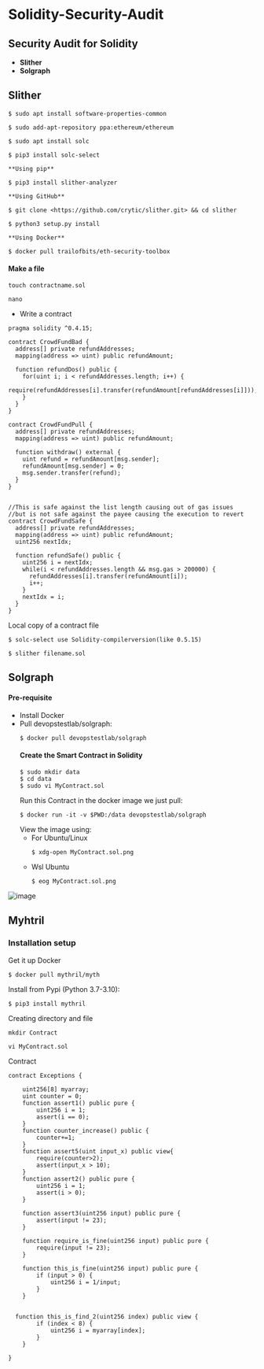 # Solidity-Security-Audit

## Security Audit for Solidity
- **Slither**
- **Solgraph**

## Slither 
```
$ sudo apt install software-properties-common

$ sudo add-apt-repository ppa:ethereum/ethereum

$ sudo apt install solc

$ pip3 install solc-select

**Using pip**

$ pip3 install slither-analyzer

**Using GitHub**

$ git clone <https://github.com/crytic/slither.git> && cd slither

$ python3 setup.py install

**Using Docker**

$ docker pull trailofbits/eth-security-toolbox
```
#### Make a file
```
touch contractname.sol
```
```
nano
```
- Write a contract
```
pragma solidity ^0.4.15;

contract CrowdFundBad {
  address[] private refundAddresses;
  mapping(address => uint) public refundAmount;

  function refundDos() public {
    for(uint i; i < refundAddresses.length; i++) {
      require(refundAddresses[i].transfer(refundAmount[refundAddresses[i]]));
    }
  }
}

contract CrowdFundPull {
  address[] private refundAddresses;
  mapping(address => uint) public refundAmount;

  function withdraw() external {
    uint refund = refundAmount[msg.sender];
    refundAmount[msg.sender] = 0;
    msg.sender.transfer(refund);
  }
}


//This is safe against the list length causing out of gas issues
//but is not safe against the payee causing the execution to revert
contract CrowdFundSafe {
  address[] private refundAddresses;
  mapping(address => uint) public refundAmount;
  uint256 nextIdx;
  
  function refundSafe() public {
    uint256 i = nextIdx;
    while(i < refundAddresses.length && msg.gas > 200000) {
      refundAddresses[i].transfer(refundAmount[i]);
      i++;
    }
    nextIdx = i;
  }
}
```




Local copy of a contract file
```
$ solc-select use Solidity-compilerversion(like 0.5.15)

$ slither filename.sol
```


## Solgraph
#### Pre-requisite
- Install Docker
- Pull devopstestlab/solgraph:
  ```
  $ docker pull devopstestlab/solgraph
  ```
  #### Create the Smart Contract in Solidity
  ```
  $ sudo mkdir data
  $ cd data
  $ sudo vi MyContract.sol
  ```
  Run this Contract in the docker image we just pull:
  ```
  $ docker run -it -v $PWD:/data devopstestlab/solgraph
  ```
  View the image using:
  - For Ubuntu/Linux
    ```
    $ xdg-open MyContract.sol.png
    ```
  - Wsl Ubuntu
    ```
    $ eog MyContract.sol.png
    ```
![image](https://github.com/Sourabh-Kumar04/Solidity-Security-Audit/assets/155216316/d4de0fa4-815c-4458-b617-a195e225606f)


## Myhtril
### Installation setup
Get it up Docker
```
$ docker pull mythril/myth
```
Install from Pypi (Python 3.7-3.10):
```
$ pip3 install mythril
```
Creating directory and file
```
mkdir Contract
```
```
vi MyContract.sol
```
Contract
```
contract Exceptions {

    uint256[8] myarray;
    uint counter = 0;
    function assert1() public pure {
        uint256 i = 1;
        assert(i == 0);
    }
    function counter_increase() public {
        counter+=1;
    }
    function assert5(uint input_x) public view{
        require(counter>2);
        assert(input_x > 10);
    }
    function assert2() public pure {
        uint256 i = 1;
        assert(i > 0);
    }

    function assert3(uint256 input) public pure {
        assert(input != 23);
    }

    function require_is_fine(uint256 input) public pure {
        require(input != 23);
    }

    function this_is_fine(uint256 input) public pure {
        if (input > 0) {
            uint256 i = 1/input;
        }
    }

  
  function this_is_find_2(uint256 index) public view {
        if (index < 8) {
            uint256 i = myarray[index];
        }
    }

}
```
















